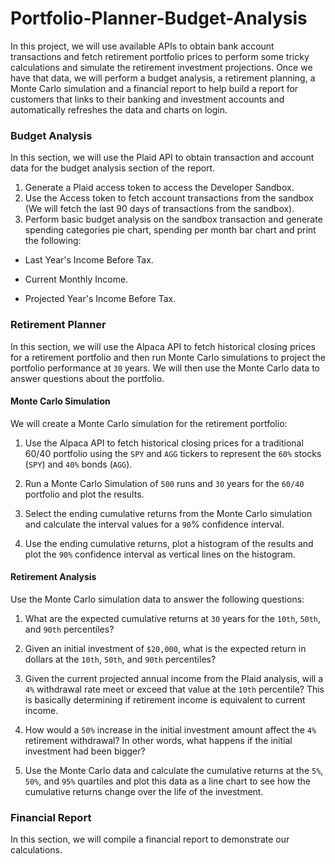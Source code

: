 # Portfolio-Planner-Budget-Analysis

In this project, we will use available APIs to obtain bank account transactions and fetch retirement portfolio prices to perform some tricky calculations and simulate the retirement investment projections. Once we have that data, we will perform a budget analysis, a retirement planning, a Monte Carlo simulation and a financial report to help build a report for customers that links to their banking and investment accounts and automatically refreshes the data and charts on login.

### Budget Analysis

In this section, we will use the Plaid API to obtain transaction and account data for the budget analysis section of the report.
1. Generate a Plaid access token to access the Developer Sandbox.
2. Use the Access token to fetch account transactions from the sandbox (We will fetch the last 90 days of transactions from the sandbox).
3. Perform basic budget analysis on the sandbox transaction and generate spending categories pie chart, spending per month bar chart and print the following:

* Last Year's Income Before Tax.

* Current Monthly Income.

* Projected Year's Income Before Tax.

### Retirement Planner

In this section, we will use the Alpaca API to fetch historical closing prices for a retirement portfolio and then run Monte Carlo simulations to project the portfolio performance at `30` years. We will then use the Monte Carlo data to answer questions about the portfolio.

#### Monte Carlo Simulation

We will create a Monte Carlo simulation for the retirement portfolio:

1. Use the Alpaca API to fetch historical closing prices for a traditional 60/40 portfolio using the `SPY` and `AGG` tickers to represent the `60%` stocks (`SPY`) and `40%` bonds (`AGG`).

2. Run a Monte Carlo Simulation of `500` runs and `30` years for the `60/40` portfolio and plot the results.

3. Select the ending cumulative returns from the Monte Carlo simulation and calculate the interval values for a `90`% confidence interval.

4. Use the ending cumulative returns, plot a histogram of the results and plot the `90%` confidence interval as vertical lines on the histogram.


#### Retirement Analysis

Use the Monte Carlo simulation data to answer the following questions:

1. What are the expected cumulative returns at `30` years for the `10th`, `50th`, and `90th` percentiles?

2. Given an initial investment of `$20,000`, what is the expected return in dollars at the `10th`, `50th`, and `90th` percentiles?

3. Given the current projected annual income from the Plaid analysis, will a `4%` withdrawal rate meet or exceed that value at the `10th` percentile? 
This is basically determining if retirement income is equivalent to current income.

4. How would a `50%` increase in the initial investment amount affect the `4%` retirement withdrawal? In other words, what happens if the initial investment had been bigger?

5. Use the Monte Carlo data and calculate the cumulative returns at the `5%`, `50%`, and `95%` quartiles and plot this data as a line chart to see how the cumulative returns change over the life of the investment.

### Financial Report

In this section, we will compile a financial report to demonstrate our calculations. 


